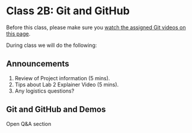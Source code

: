 # Class 2B: Git and GitHub

Before this class, please make sure you [watch the assigned Git videos on this page](../videos.md).

During class we will do the following:

## Announcements

1. Review of Project information (5 mins).
2. Tips about Lab 2 Explainer Video (5 mins).
3. Any logistics questions?

## Git and GitHub and Demos

Open Q&A section